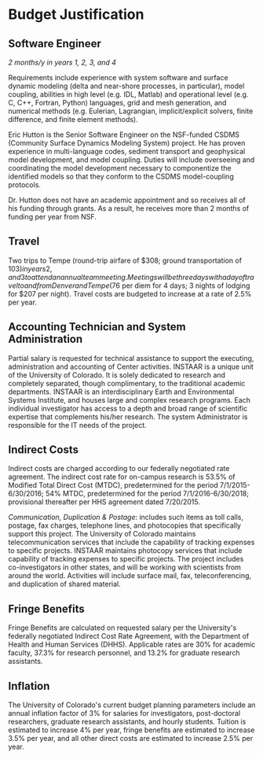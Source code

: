 # Budget Justification

## Software Engineer

*2 months/y in years 1, 2, 3, and 4*

Requirements include experience with system software and surface dynamic
modeling (delta and near-shore processes, in particular), model coupling,
abilities in high level (e.g. IDL, Matlab) and operational level (e.g. C,
C++, Fortran, Python) languages, grid and mesh generation, and numerical
methods (e.g. Eulerian, Lagrangian, implicit/explicit solvers, finite
difference, and finite element methods).

Eric Hutton is the Senior Software Engineer on the NSF-funded CSDMS
(Community Surface Dynamics Modeling System) project. He has proven
experience in multi-language codes, sediment transport and geophysical model
development, and model coupling. Duties will include overseeing and
coordinating the model development necessary to componentize the identified
models so that they conform to the CSDMS model-coupling protocols.

Dr. Hutton does not have an academic appointment and so receives all of his
funding through grants. As a result, he receives more than 2 months of funding
per year from NSF.

## Travel

Two trips to Tempe (round-trip airfare of $308; ground transportation of
$103) in years 2, and 3 to attend an annual team meeting. Meetings will
be three days with a day of travel to and from Denver and Tempe ($76 per diem
for 4 days; 3 nights of lodging for $207 per night). Travel costs are
budgeted to increase at a rate of 2.5% per year.

## Accounting Technician and System Administration

Partial salary is requested for technical assistance to support the executing,
administration and accounting of Center activities. INSTAAR is a unique unit
of the University of Colorado.  It is solely dedicated to research and
completely separated, though complimentary, to the traditional academic
departments.  INSTAAR is an interdisciplinary Earth and Environmental Systems
Institute, and houses large and complex research programs.  Each individual
investigator has access to a depth and broad range of scientific expertise
that complements his/her research. The system Administrator is responsible for
the IT needs of the project.

## Indirect Costs

Indirect costs are charged according to our federally negotiated rate
agreement. The indirect cost rate for on-campus research is 53.5% of Modified
Total Direct Cost (MTDC), predetermined for the period 7/1/2015-6/30/2016;
54% MTDC, predetermined for the period 7/1/2016-6/30/2018; provisional
thereafter per HHS agreement dated 7/20/2015.

*Communication, Duplication & Postage*: includes such items as toll calls,
postage, fax charges, telephone lines, and photocopies that specifically
support this project. The University of Colorado maintains telecommunication
services that include the capability of tracking expenses to specific projects.
INSTAAR maintains photocopy services that include capability of tracking
expenses to specific projects.  The project includes co-investigators in other
states, and will be working with scientists from around the world. Activities
will include surface mail, fax, teleconferencing, and duplication of shared
material.

## Fringe Benefits

Fringe Benefits are calculated on requested salary per the University's
federally negotiated Indirect Cost Rate Agreement, with the Department of
Health and Human Services (DHHS). Applicable rates are 30% for academic
faculty, 37.3% for research personnel, and 13.2% for graduate research
assistants.

## Inflation

The University of Colorado's current budget planning parameters include an
annual inflation factor of 3% for salaries for investigators, post-doctoral
researchers, graduate research assistants, and hourly students. Tuition is
estimated to increase 4% per year, fringe benefits are estimated to increase
3.5% per year, and all other direct costs are estimated to increase 2.5% per
year.

